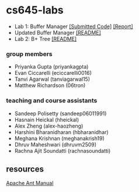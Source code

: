 # cs645-labs

- Lab 1: Buffer Manager [[Submitted Code]](https://github.com/06tron/cs645-labs/tree/febbee43c6dc42044b91f8c67e34f5b84e88f24c) [[Report]](https://docs.google.com/document/d/1yRNIZFOOBZGDW5Cv4G_jT15FkewFEATbQRjvpLWB9GQ/edit)
- Updated Buffer Manager [[README]](buffer-manager/README.md)
- Lab 2: B+ Tree [[README]](tree-index/README.md)

### group members
- Priyanka Gupta (priyankagpta)
- Evan Ciccarelli (eciccarelli0016)
- Tanvi Agarwal (tanviagarwal15)
- Matthew Richardson (06tron)

### teaching and course assistants
- Sandeep Polisetty (sandeep06011991)
- Hasnain Heickal (hheickal)
- Alex Zheng (alex-haozheng)
- Harshini Bharanidharan (hbharanidhar)
- Meghana Krishnan (meghanakrish19)
- Dhruv Maheshwari (dhruvm2509)
- Rachna Ajit Soundatti (rachnasoundatti)

## resources

[Apache Ant Manual](https://ant.apache.org/manual/using.html)
